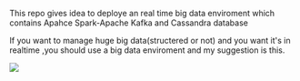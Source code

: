 This repo gives idea to deploye an real time big data enviroment which contains Apahce Spark-Apache Kafka and Cassandra database


If you want to manage huge big data(structered or not) and you want it's in realtime ,you should use a big data enviroment and my suggestion is this.


<img src="https://yuml.me/diagram/scruffy;dir:LR/class/[Apache%20Kafka]-[Spark%20Streaming],[Spark%20Streaming]-[Cassandra],[Spark%20Streaming]-[Elastic%20Search],[Spark%20Streaming],[Zookeeper%7Bbg:cornsilk%7D],[YARN%20or%20Mesos%20Cluster%7Bbg:cornsilk%7D]">